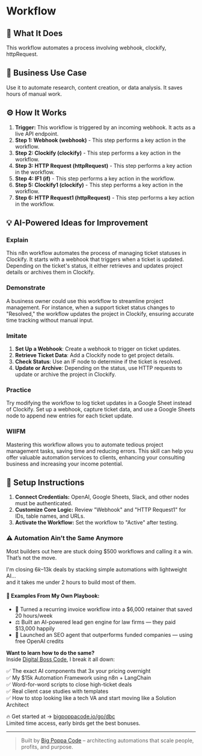 # Workflow

## 🚀 What It Does
This workflow automates a process involving webhook, clockify, httpRequest.

## 💼 Business Use Case
Use it to automate research, content creation, or data analysis. It saves hours of manual work.

## ⚙️ How It Works
1.  **Trigger:** This workflow is triggered by an incoming webhook. It acts as a live API endpoint.
2. **Step 1: Webhook (webhook)** - This step performs a key action in the workflow.
3. **Step 2: Clockify (clockify)** - This step performs a key action in the workflow.
4. **Step 3: HTTP Request (httpRequest)** - This step performs a key action in the workflow.
5. **Step 4: IF1 (if)** - This step performs a key action in the workflow.
6. **Step 5: Clockify1 (clockify)** - This step performs a key action in the workflow.
7. **Step 6: HTTP Request1 (httpRequest)** - This step performs a key action in the workflow.

## 💡 AI-Powered Ideas for Improvement
### Explain
This n8n workflow automates the process of managing ticket statuses in Clockify. It starts with a webhook that triggers when a ticket is updated. Depending on the ticket's status, it either retrieves and updates project details or archives them in Clockify.

### Demonstrate
A business owner could use this workflow to streamline project management. For instance, when a support ticket status changes to "Resolved," the workflow updates the project in Clockify, ensuring accurate time tracking without manual input.

### Imitate
1. **Set Up a Webhook**: Create a webhook to trigger on ticket updates.
2. **Retrieve Ticket Data**: Add a Clockify node to get project details.
3. **Check Status**: Use an IF node to determine if the ticket is resolved.
4. **Update or Archive**: Depending on the status, use HTTP requests to update or archive the project in Clockify.

### Practice
Try modifying the workflow to log ticket updates in a Google Sheet instead of Clockify. Set up a webhook, capture ticket data, and use a Google Sheets node to append new entries for each ticket update.

### WIIFM
Mastering this workflow allows you to automate tedious project management tasks, saving time and reducing errors. This skill can help you offer valuable automation services to clients, enhancing your consulting business and increasing your income potential.

## 🔧 Setup Instructions
1. **Connect Credentials:** OpenAI, Google Sheets, Slack, and other nodes must be authenticated.
2. **Customize Core Logic:** Review "Webhook" and "HTTP Request1" for IDs, table names, and URLs.
3. **Activate the Workflow:** Set the workflow to "Active" after testing.

### ⚠️ Automation Ain’t the Same Anymore

Most builders out here are stuck doing $500 workflows and calling it a win.  
That’s not the move.  

I'm closing $6k–$13k deals by stacking simple automations with lightweight AI...  
and it takes me under 2 hours to build most of them.

#### 🧠 Examples From My Own Playbook:
- 🔁 Turned a recurring invoice workflow into a $6,000 retainer that saved 20 hours/week  
- ⚖️ Built an AI-powered lead gen engine for law firms — they paid $13,000 happily  
- 🚀 Launched an SEO agent that outperforms funded companies — using free OpenAI credits  

**Want to learn how to do the same?**  
Inside [Digital Boss Code](https://bigpoppacode.io/go/dbc), I break it all down:

✅ The exact AI components that 3x your pricing overnight  
✅ My $15k Automation Framework using n8n + LangChain  
✅ Word-for-word scripts to close high-ticket deals  
✅ Real client case studies with templates  
✅ How to stop looking like a tech VA and start moving like a Solution Architect  

🔥 Get started at → [bigpoppacode.io/go/dbc](https://bigpoppacode.io/go/dbc)  
Limited time access, early birds get the best bonuses.

---
> Built by [Big Poppa Code](https://bigpoppacode.io) – architecting automations that scale people, profits, and purpose.
